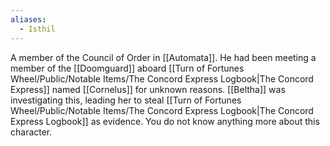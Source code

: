 ```yaml
---
aliases:
  - Isthil
---
```

A member of the Council of Order in [[Automata]]. He had been meeting a member of the [[Doomguard]] aboard [[Turn of Fortunes Wheel/Public/Notable Items/The Concord Express Logbook|The Concord Express]] named [[Cornelus]] for unknown reasons. [[Beltha]] was investigating this, leading her to steal [[Turn of Fortunes Wheel/Public/Notable Items/The Concord Express Logbook|The Concord Express Logbook]] as evidence. You do not know anything more about this character.